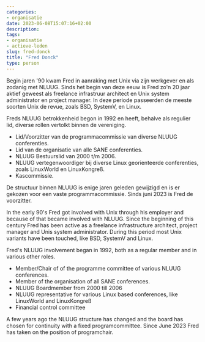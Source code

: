 ```yaml
---
categories:
- organisatie
date: 2023-06-08T15:07:16+02:00
description:
tags:
- organisatie
- actieve-leden
slug: fred-donck
title: "Fred Donck"
type: person
---
```


Begin jaren '90 kwam Fred in aanraking met Unix via zijn werkgever en als zodanig met NLUUG.
Sinds het begin van deze eeuw is Fred zo'n 20 jaar aktief geweest als freelance infrastruur architect en Unix system administrator en project manager. In deze periode passeerden de meeste soorten Unix de revue, zoals BSD, SystemV, en Linux.

Freds NLUUG betrokkenheid begon in 1992 en heeft, behalve als regulier lid, diverse rollen vertolkt binnen de vereniging.

* Lid/Voorzitter van de programmacommissie van diverse NLUUG conferenties.
* Lid van de organisatie van alle SANE conferenties.
* NLUUG Bestuurslid van 2000 t/m 2006.
* NLUUG vertegenwoordiger bij diverse Linux georienteerde conferenties, zoals LinuxWorld en LinuxKongreß.
* Kascommissie.

De structuur binnen NLUUG is enige jaren geleden gewijzigd en is er gekozen voor een vaste programmacommissie. Sinds juni 2023 is Fred de voorzitter.



In the early 90's Fred got involved with Unix through his employer and because of that became involved with NLUUG.
Since the beginning of this century Fred has been active as a freelance infrastructure architect, project manager and Unis system administrator. During this period most Unix variants have been touched, like BSD, SystemV and Linux.

Fred's NLUUG involvement began in 1992, both as a regular member and in various other roles.

* Member/Chair of of the programme committee of various NLUUG conferences.
* Member of the organisation of all SANE conferences.
* NLUUG Boardmember from 2000 till 2006
* NLUUG representative for various Linux based conferences, like LinuxWorld and LinuxKongreß
* Financial control committee

A few years ago the NLUUG structure has changed and the board has chosen for continuity with a fixed programcommittee. Since June 2023 Fred has taken on the position of programchair.
